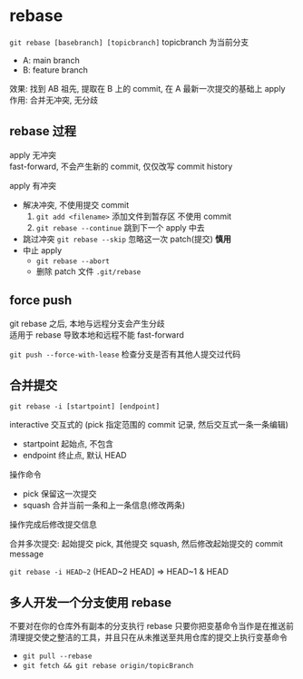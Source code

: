 # rebase

`git rebase [basebranch] [topicbranch]` topicbranch 为当前分支

- A: main branch
- B: feature branch

效果: 找到 AB 祖先, 提取在 B 上的 commit, 在 A 最新一次提交的基础上 apply  
作用: 合并无冲突, 无分歧

## rebase 过程

apply 无冲突  
fast-forward, 不会产生新的 commit, 仅仅改写 commit history

apply 有冲突  

- 解决冲突, 不使用提交 commit
  1. `git add <filename>` 添加文件到暂存区 不使用 commit
  2. `git rebase --continue` 跳到下一个 apply 中去
- 跳过冲突 `git rebase --skip` 忽略这一次 patch(提交) **慎用**
- 中止 apply
  - `git rebase --abort`
  - 删除 patch 文件 `.git/rebase`

## force push

git rebase 之后, 本地与远程分支会产生分歧  
适用于 rebase 导致本地和远程不能 fast-forward

`git push --force-with-lease` 检查分支是否有其他人提交过代码

## 合并提交

`git rebase -i [startpoint] [endpoint]`

interactive 交互式的 (pick 指定范围的 commit 记录, 然后交互式一条一条编辑)

- startpoint 起始点, 不包含
- endpoint   终止点, 默认 HEAD

操作命令

- pick   保留这一次提交
- squash 合并当前一条和上一条信息(修改两条)

操作完成后修改提交信息

合并多次提交: 起始提交 pick, 其他提交 squash, 然后修改起始提交的 commit message

`git rebase -i HEAD~2`  (HEAD~2 HEAD] => HEAD~1 & HEAD

## 多人开发一个分支使用 rebase

不要对在你的仓库外有副本的分支执行 rebase
只要你把变基命令当作是在推送前清理提交使之整洁的工具，并且只在从未推送至共用仓库的提交上执行变基命令

- `git pull --rebase`
- `git fetch && git rebase origin/topicBranch`
